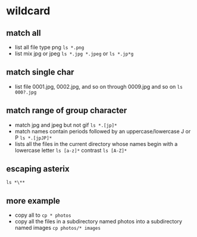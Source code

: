 # wildcard

## match all

- list all file type png 
  `ls *.png`
- list mix jpg or jpeg
  `ls *.jpg *.jpeg`
  or
  `ls *.jp*g`

## match single char

- list file 0001.jpg, 0002.jpg, and so on through 0009.jpg and so on
  `ls 000?.jpg`

## match range of group character

- match jpg and jpeg but not gif
  `ls *.[jp]*`
- match names contain periods followed by
  an uppercase/lowercase J or P
  `ls *.[jpJP]*`
- lists all the files in the current directory whose names
  begin with a lowercase letter
  `ls [a-z]*`
  contrast
  `ls [A-Z]*`

## escaping asterix

`ls *\**`

## more example

- copy all to 
  `cp * photos`
- copy all the files in a subdirectory named photos
  into a subdirectory named images
  `cp photos/* images`
